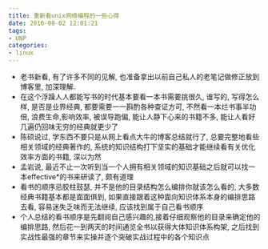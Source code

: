 ```yaml
---
title: 重新看unix网络编程的一些心得
date: 2016-08-02 12:01:21
tags:
- UNP
categories:
- linux
---
```


* 老书新看, 有了许多不同的见解, 也准备拿出以前自己私人的老笔记做修正放到博客里, 加深理解.
* 在这个浮躁人人都能写书的时代基本要看一本书需要挑很久, 谁写的, 写得怎么样, 是否是业界经典, 都要需要一一斟酌各种查证方可, 不然看一本烂书事半功倍, 浪费生命,影响效率, 被误导跑偏, 能让人静下心来的书籍不多, 能让人看好几遍仍回味无穷的经典就更少了
* 陈硕说过, 学东西不要只是从网上看点大牛的博客总结就行了, 总要完整地看些相关领域的经典著作的, 系统的知识结构打下坚实的基础才能继续看有关优化效率方面的书籍, 深以为然
* 孟岩说, 最近不止一次听到当一个人拥有相关领域的知识基础之后就可以找一本effective*的书来研读了, 颇有道理
* 看书的顺序忌胶柱鼓瑟, 并不是他的目录结构怎么编排你就该怎么看的, 大多数经典书籍基本都是面面俱到, 如果直接跟着这种面向知识体系本身的编排思路去看, 容易迷失乏味而无法继续, 应该找到属于自己看书顺序
* 个人总结的看书顺序是先翻阅自己感兴趣的,接着仔细观察他的目录来确定他的编排思路, 然后花一到两天的时间通览全书以获得大体知识体系构架, 之后找到实战性最强的章节来实操并逐个突破实战过程中的各个知识点 



